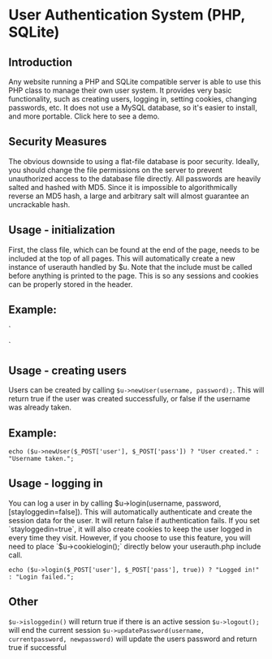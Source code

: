 User Authentication System (PHP, SQLite)
=======================
Introduction
------------
Any website running a PHP and SQLite compatible server is able to use this PHP class to manage their own user system. It provides very basic functionality, such as creating users, logging in, setting cookies, changing passwords, etc. It does not use a MySQL database, so it's easier to install, and more portable. Click here to see a demo.

Security Measures
-----------------
The obvious downside to using a flat-file database is poor security. Ideally, you should change the file permissions on the server to prevent unauthorized access to the database file directly. All passwords are heavily salted and hashed with MD5. Since it is impossible to algorithmically reverse an MD5 hash, a large and arbitrary salt will almost guarantee an uncrackable hash.



Usage - initialization
-----------------
First, the class file, which can be found at the end of the page, needs to be included at the top of all pages. This will automatically create a new instance of userauth handled by $u. Note that the include must be called before anything is printed to the page. This is so any sessions and cookies can be properly stored in the header.

Example:
-----------------


`<?php
    /* NO HTML ABOVE THIS */
    include 'userauth.php';
?>
<html>`


Usage - creating users
-----------------
Users can be created by calling `$u->newUser(username, password);`. This will return true if the user was created successfully, or false if the username was already taken.

Example:
-----------------


`echo ($u->newUser($_POST['user'], $_POST['pass']) ? "User created." : "Username taken.";`

Usage - logging in
-----------------
You can log a user in by calling $u->login(username, password, [stayloggedin=false]). This will automatically authenticate and create the session data for the user. It will return false if authentication fails. If you set `stayloggedin=true`, it will also create cookies to keep the user logged in every time they visit. However, if you choose to use this feature, you will need to place `$u->cookielogin();` directly below your userauth.php include call.


`echo ($u->login($_POST['user'], $_POST['pass'], true)) ? "Logged in!" : "Login failed.";`

Other
-----------------
`$u->isloggedin()` will return true if there is an active session
`$u->logout();` will end the current session
`$u->updatePassword(username, currentpassword, newpassword)` will update the users password and return true if successful